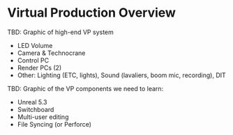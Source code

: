 # Virtual Production Overview



TBD: Graphic of high-end VP system

- LED Volume
- Camera & Technocrane
- Control PC
- Render PCs (2)
- Other: Lighting (ETC, lights), Sound (lavaliers, boom mic, recording), DIT



TBD: Graphic of the VP components we need to learn:  

* Unreal 5.3  
* Switchboard  
* Multi-user editing  
* File Syncing (or Perforce)
